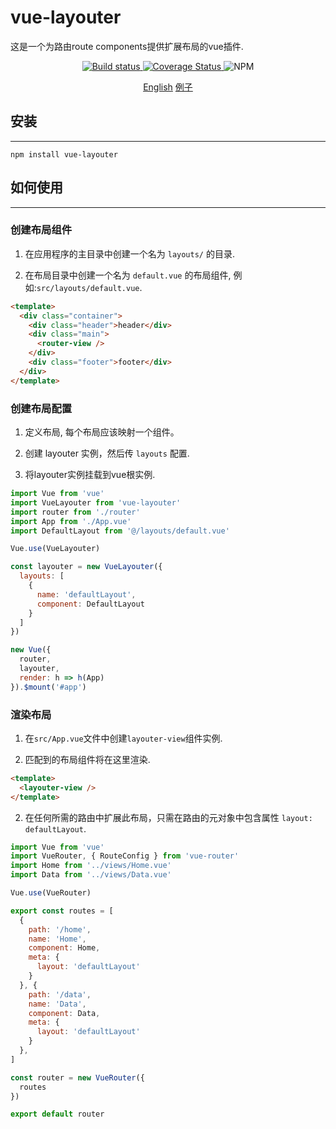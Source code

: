 # vue-layouter

这是一个为路由route components提供扩展布局的vue插件.

<p align="center">
  <a href="https://github.com/wivi1995/vue-layouter/actions/workflows/coverage.yml">
    <img alt="Build status" src="https://github.com/wivi1995/vue-layouter/actions/workflows/coverage.yml/badge.svg?branch=master">
  </a>
  <a href='https://coveralls.io/github/wivi1995/vue-layouter?branch=master'>
    <img src='https://coveralls.io/repos/github/wivi1995/vue-layouter/badge.svg?branch=master' alt='Coverage Status' />
  </a>
  <img alt="NPM" src="https://img.shields.io/npm/l/vue-layouter">
</p>

<p align="center">
  <a href="./README.md">English</a>
  <a href="https://codesandbox.io/s/vue-layouter-example-t3eqxi">例子</a>
</p>

## 安装

---

```
npm install vue-layouter
```

## 如何使用

---

### 创建布局组件

1. 在应用程序的主目录中创建一个名为 `layouts/` 的目录.

2. 在布局目录中创建一个名为 `default.vue` 的布局组件, 例如:`src/layouts/default.vue`.

``` html
<template>
  <div class="container">
    <div class="header">header</div>
    <div class="main">
      <router-view />
    </div>
    <div class="footer">footer</div>
  </div>
</template>
```

### 创建布局配置

1. 定义布局, 每个布局应该映射一个组件。

2. 创建 layouter 实例，然后传 `layouts` 配置.

3. 将layouter实例挂载到vue根实例.

```javascript
import Vue from 'vue'
import VueLayouter from 'vue-layouter'
import router from './router'
import App from './App.vue'
import DefaultLayout from '@/layouts/default.vue'

Vue.use(VueLayouter)

const layouter = new VueLayouter({
  layouts: [
    {
      name: 'defaultLayout',
      component: DefaultLayout
    }
  ]
})

new Vue({
  router,
  layouter,
  render: h => h(App)
}).$mount('#app')
```

### 渲染布局

1. 在`src/App.vue`文件中创建`layouter-view`组件实例.

2. 匹配到的布局组件将在这里渲染.

``` html
<template>
  <layouter-view />
</template>
```

2. 在任何所需的路由中扩展此布局，只需在路由的元对象中包含属性 `layout: defaultLayout`.

``` javascript
import Vue from 'vue'
import VueRouter, { RouteConfig } from 'vue-router'
import Home from '../views/Home.vue'
import Data from '../views/Data.vue'

Vue.use(VueRouter)

export const routes = [
  {
    path: '/home',
    name: 'Home',
    component: Home,
    meta: {
      layout: 'defaultLayout'
    }
  }, {
    path: '/data',
    name: 'Data',
    component: Data,
    meta: {
      layout: 'defaultLayout'
    }
  },
]

const router = new VueRouter({
  routes
})

export default router

```
